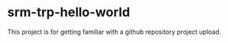 # srm-trp-hello-world
This project is for getting familiar with a github repository project upload.

